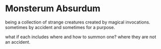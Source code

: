 # Monsterum Absurdum

being a collection of strange creatures created by magical invocations. 
sometimes by accident and sometimes for a purpose. 

what if each includes where and how to summon one? where they are not an accident. 
